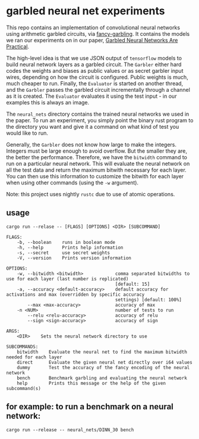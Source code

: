 garbled neural net experiments
==============================
This repo contains an implementation of convolutional neural networks using arithmetic
garbled circuits, via [fancy-garbling](https://github.com/GaloisInc/swanky). 
It contains the models we ran our experiments on in our paper, [Garbled Neural Networks
Are Practical](https://eprint.iacr.org/2019/338).

The high-level idea is that we use JSON output of `tensorflow` models to build neural
network layers as a garbled circuit. The `Garbler` either hard codes the weights and
biases as public values or as secret garbler input wires, depending on how the circuit is
configured. Public weights is much, much cheaper to run.  Finally, the `Evaluator` is
started on another thread, and the `Garbler` passes the garbled circuit incrementally
through a channel as it is created. The `Evaluator` evaluates it using the test input - in
our examples this is always an image.

The `neural_nets` directory contains the trained neural networks we used in the paper. 
To run an experiment, you simply point the binary rust program to the directory you want
and give it a command on what kind of test you would like to run.

Generally, the `Garbler` does not know how large to make the integers. Integers must be
large enough to avoid overflow. But the smaller they are, the better the performance.
Therefore, we have the `bitwidth` command to run on a particular neural network. This will
evaluate the neural network on all the test data and return the maximum bitwith necessary
for each layer. You can then use this information to customize the bitwith for each layer
when using other commands (using the `-w` argument).

Note: this project uses nightly `rustc` due to use of atomic operations.

usage
-----
```
cargo run --relase -- [FLAGS] [OPTIONS] <DIR> [SUBCOMMAND]

FLAGS:
    -b, --boolean    runs in boolean mode
    -h, --help       Prints help information
    -s, --secret     use secret weights
    -V, --version    Prints version information

OPTIONS:
    -w, --bitwidth <bitwidth>            comma separated bitwidths to use for each layer (last number is replicated)
                                         [default: 15]
    -a, --accuracy <default-accuracy>    default accuracy for activations and max (overridden by specific accuracy
                                         settings) [default: 100%]
        --max <max-accuracy>             accuracy of max
    -n <NUM>                             number of tests to run
        --relu <relu-accuracy>           accuracy of relu
        --sign <sign-accuracy>           accuracy of sign

ARGS:
    <DIR>    Sets the neural network directory to use

SUBCOMMANDS:
    bitwidth    Evaluate the neural net to find the maximum bitwidth needed for each layer
    direct      Evaluate the given neural net directly over i64 values
    dummy       Test the accuracy of the fancy encoding of the neural network
    bench       Benchmark garbling and evaluating the neural network
    help        Prints this message or the help of the given subcommand(s)
```

for example: to run a benchmark on a neural network:
----------------------------------------------------
```
cargo run --release -- neural_nets/DINN_30 bench
```
